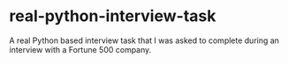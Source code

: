 # real-python-interview-task
A real Python based interview task that I was asked to complete during an interview with a Fortune 500 company.
